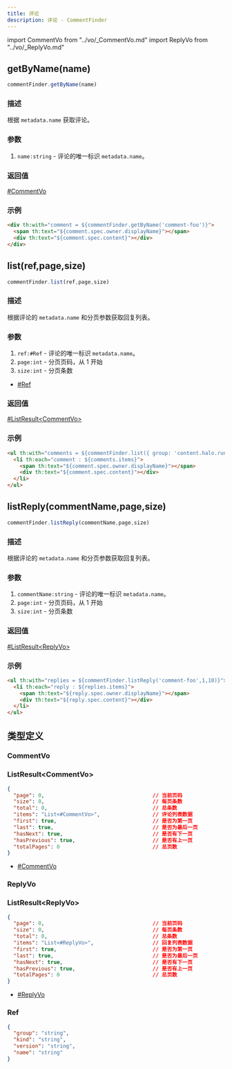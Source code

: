 ```yaml
---
title: 评论
description: 评论 - CommentFinder
---
```


import CommentVo from "../vo/_CommentVo.md"
import ReplyVo from "../vo/_ReplyVo.md"

## getByName(name)

```js
commentFinder.getByName(name)
```

### 描述

根据 `metadata.name` 获取评论。

### 参数

1. `name:string` - 评论的唯一标识 `metadata.name`。

### 返回值

[#CommentVo](#commentvo)

### 示例

```html
<div th:with="comment = ${commentFinder.getByName('comment-foo')}">
  <span th:text="${comment.spec.owner.displayName}"></span>
  <div th:text="${comment.spec.content}"></div>
</div>
```

## list(ref,page,size)

```js
commentFinder.list(ref,page,size)
```

### 描述

根据评论的 `metadata.name` 和分页参数获取回复列表。

### 参数

1. `ref:#Ref` - 评论的唯一标识 `metadata.name`。
2. `page:int` - 分页页码，从 1 开始
3. `size:int` - 分页条数

- [#Ref](#ref)

### 返回值

[#ListResult\<CommentVo\>](#listresultcommentvo)

### 示例

```html
<ul th:with="comments = ${commentFinder.list({ group: 'content.halo.run', version: 'v1alpha1', kind: 'Post', name: 'post-foo' },1,10)}">
  <li th:each="comment : ${comments.items}">
    <span th:text="${comment.spec.owner.displayName}"></span>
    <div th:text="${comment.spec.content}"></div>
  </li>
</ul>
```

## listReply(commentName,page,size)

```js
commentFinder.listReply(commentName,page,size)
```

### 描述

根据评论的 `metadata.name` 和分页参数获取回复列表。

### 参数

1. `commentName:string` - 评论的唯一标识 `metadata.name`。
1. `page:int` - 分页页码，从 1 开始
2. `size:int` - 分页条数

### 返回值

[#ListResult\<ReplyVo\>](#listresultreplyvo)

### 示例

```html
<ul th:with="replies = ${commentFinder.listReply('comment-foo',1,10)}">
  <li th:each="reply : ${replies.items}">
    <span th:text="${reply.spec.owner.displayName}"></span>
    <div th:text="${reply.spec.content}"></div>
  </li>
</ul>
```

## 类型定义

### CommentVo

<CommentVo />

### ListResult\<CommentVo\>

```json title="ListResult<CommentVo>"
{
  "page": 0,                                   // 当前页码
  "size": 0,                                   // 每页条数
  "total": 0,                                  // 总条数
  "items": "List<#CommentVo>",                 // 评论列表数据
  "first": true,                               // 是否为第一页
  "last": true,                                // 是否为最后一页
  "hasNext": true,                             // 是否有下一页
  "hasPrevious": true,                         // 是否有上一页
  "totalPages": 0                              // 总页数
}
```

- [#CommentVo](#commentvo)

### ReplyVo

<ReplyVo />

### ListResult\<ReplyVo\>

```json title="ListResult<ReplyVo>"
{
  "page": 0,                                   // 当前页码
  "size": 0,                                   // 每页条数
  "total": 0,                                  // 总条数
  "items": "List<#ReplyVo>",                   // 回复列表数据
  "first": true,                               // 是否为第一页
  "last": true,                                // 是否为最后一页
  "hasNext": true,                             // 是否有下一页
  "hasPrevious": true,                         // 是否有上一页
  "totalPages": 0                              // 总页数
}
```

- [#ReplyVo](#replyvo)

### Ref

```json title="Ref"
{
  "group": "string",
  "kind": "string",
  "version": "string",
  "name": "string"
}
```
